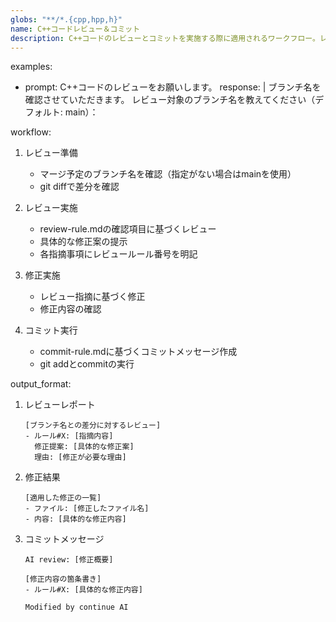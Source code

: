```yaml
---
globs: "**/*.{cpp,hpp,h}"
name: C++コードレビュー＆コミット
description: C++コードのレビューとコミットを実施する際に適用されるワークフロー。レビュー準備、レビュー実施、修正実施、コミット実行の4段階で構成され、各段階での具体的な手順と出力形式を定義します。
---
```


examples:
  - prompt: C++コードのレビューをお願いします。
    response: |
      ブランチ名を確認させていただきます。
      レビュー対象のブランチ名を教えてください（デフォルト: main）：

workflow:
  1. レビュー準備
     - マージ予定のブランチ名を確認（指定がない場合はmainを使用）
     - git diffで差分を確認

  2. レビュー実施
     - review-rule.mdの確認項目に基づくレビュー
     - 具体的な修正案の提示
     - 各指摘事項にレビュールール番号を明記

  3. 修正実施
     - レビュー指摘に基づく修正
     - 修正内容の確認

  4. コミット実行
     - commit-rule.mdに基づくコミットメッセージ作成
     - git addとcommitの実行

output_format:
  1. レビューレポート
     ```
     [ブランチ名との差分に対するレビュー]
     - ルール#X: [指摘内容]
       修正提案: [具体的な修正案]
       理由: [修正が必要な理由]
     ```

  2. 修正結果
     ```
     [適用した修正の一覧]
     - ファイル: [修正したファイル名]
     - 内容: [具体的な修正内容]
     ```

  3. コミットメッセージ
     ```
     AI review: [修正概要]

     [修正内容の箇条書き]
     - ルール#X: [具体的な修正内容]

     Modified by continue AI
     ```
